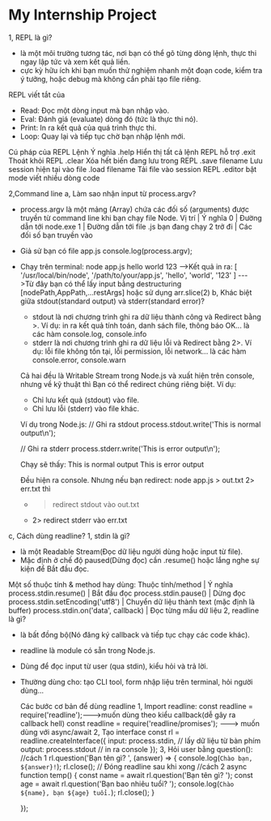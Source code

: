 # My Internship Project

1, REPL là gì?

- là một môi trường tương tác, nơi bạn có thể gõ từng dòng lệnh, thực thi ngay lập tức và xem kết quả liền.
- cực kỳ hữu ích khi bạn muốn thử nghiệm nhanh một đoạn code, kiểm tra ý tưởng, hoặc debug mà không cần phải tạo file riêng.

REPL viết tắt của

- Read: Đọc một dòng input mà bạn nhập vào.
- Eval: Đánh giá (evaluate) dòng đó (tức là thực thi nó).
- Print: In ra kết quả của quá trình thực thi.
- Loop: Quay lại và tiếp tục chờ bạn nhập lệnh mới.

Cú pháp của REPL
Lệnh Ý nghĩa
.help Hiển thị tất cả lệnh REPL hỗ trợ
.exit Thoát khỏi REPL
.clear Xóa hết biến đang lưu trong REPL
.save filename Lưu session hiện tại vào file
.load filename Tải file vào session REPL
.editor bật mode viết nhiều dòng code

2,Command line
a, Làm sao nhận input từ process.argv?

- process.argv là một mảng (Array) chứa các đối số (arguments) được truyền từ command line khi bạn chạy file Node.
  Vị trí | Ý nghĩa
  0 | Đường dẫn tới node.exe
  1 | Đường dẫn tới file .js bạn đang chạy
  2 trở đi | Các đối số bạn truyền vào

- Giả sử bạn có file app.js
  console.log(process.argv);
- Chạy trên terminal:
  node app.js hello world 123
  -->Kết quả in ra:
  [
  '/usr/local/bin/node',
  '/path/to/your/app.js',
  'hello',
  'world',
  '123'
  ]
  --->Từ đây bạn có thể lấy input bằng destructuring [nodePath,AppPath,...restArgs] hoặc sử dụng
  arr.slice(2)
  b, Khác biệt giữa stdout(standard output) và stderr(standard error)?

  - stdout là nơi chương trình ghi ra dữ liệu thành công và Redirect bằng >.
    Ví dụ: in ra kết quả tính toán, danh sách file, thông báo OK...
    là các hàm console.log, console.info
  - stderr là nơi chương trình ghi ra dữ liệu lỗi và Redirect bằng 2>.
    Ví dụ: lỗi file không tồn tại, lỗi permission, lỗi network...
    là các hàm console.error, console.warn

  Cả hai đều là Writable Stream trong Node.js và xuất hiện trên console, nhưng về kỹ thuật thì Bạn có thể redirect chúng riêng biệt.
  Ví dụ:

  - Chỉ lưu kết quả (stdout) vào file.
  - Chỉ lưu lỗi (stderr) vào file khác.

  Ví dụ trong Node.js:
  // Ghi ra stdout
  process.stdout.write('This is normal output\n');

  // Ghi ra stderr
  process.stderr.write('This is error output\n');

  Chạy sẽ thấy:
  This is normal output
  This is error output

  Đều hiện ra console. Nhưng nếu bạn redirect:
  node app.js > out.txt 2> err.txt
  thì

  - > redirect stdout vào out.txt
  - 2> redirect stderr vào err.txt

c, Cách dùng readline?
1, stdin là gì?

- là một Readable Stream(Đọc dữ liệu người dùng hoặc input từ file).
- Mặc định ở chế độ paused(Dừng đọc) cần .resume() hoặc lắng nghe sự kiện để Bắt đầu đọc.

Một số thuộc tính & method hay dùng:
Thuộc tính/method | Ý nghĩa
process.stdin.resume() | Bắt đầu đọc
process.stdin.pause() | Dừng đọc
process.stdin.setEncoding('utf8') | Chuyển dữ liệu thành text (mặc định là buffer)
process.stdin.on('data', callback) | Đọc từng mẩu dữ liệu
2, readline là gì?

- là bất đồng bộ(Nó đăng ký callback và tiếp tục chạy các code khác).
- readline là module có sẵn trong Node.js.
- Dùng để đọc input từ user (qua stdin), kiểu hỏi và trả lời.
- Thường dùng cho: tạo CLI tool, form nhập liệu trên terminal, hỏi người dùng...

  Các bước cơ bản để dùng readline
  1, Import readline:
  const readline = require('readline');--->muốn dùng theo kiểu callback(dễ gây ra callback hell)
  const readline = require('readline/promises'); ---> muốn dùng với async/await
  2, Tạo interface
  const rl = readline.createInterface({
  input: process.stdin, // lấy dữ liệu từ bàn phím
  output: process.stdout // in ra console
  });
  3, Hỏi user bằng question():
  //cách 1
  rl.question('Bạn tên gì? ', (answer) => {
  console.log(`Chào bạn, ${answer}!`);
  rl.close(); // Đóng readline sau khi xong
  //cách 2
  async function temp() {
  const name = await rl.question('Bạn tên gì? ');
  const age = await rl.question('Bạn bao nhiêu tuổi? ');
  console.log(`Chào ${name}, bạn ${age} tuổi.`);
  rl.close();
  }
    <!-- Nhớ rl.close() sau khi xong, nếu không process sẽ bị treo chờ mãi. -->

  });
